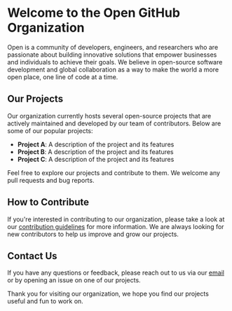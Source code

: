 # Welcome to the Open GitHub Organization

Open is a community of developers, engineers, and researchers who are passionate about building innovative solutions that empower businesses and individuals to achieve their goals. We believe in open-source software development and global collaboration as a way to make the world a more open place, one line of code at a time.

## Our Projects

Our organization currently hosts several open-source projects that are actively maintained and developed by our team of contributors. Below are some of our popular projects:

- **Project A**: A description of the project and its features
- **Project B**: A description of the project and its features
- **Project C**: A description of the project and its features

Feel free to explore our projects and contribute to them. We welcome any pull requests and bug reports.

## How to Contribute

If you're interested in contributing to our organization, please take a look at our [contribution guidelines](CONTRIBUTING.md) for more information. We are always looking for new contributors to help us improve and grow our projects.

## Contact Us

If you have any questions or feedback, please reach out to us via our [email](mailto:open@unboundideas.com) or by opening an issue on one of our projects.

Thank you for visiting our organization, we hope you find our projects useful and fun to work on.
